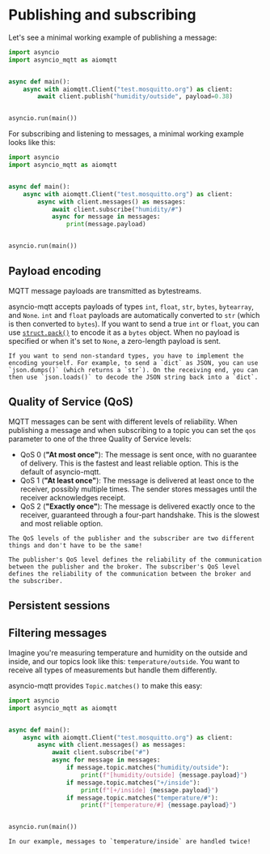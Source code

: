 # Publishing and subscribing

Let's see a minimal working example of publishing a message:

```python
import asyncio
import asyncio_mqtt as aiomqtt


async def main():
    async with aiomqtt.Client("test.mosquitto.org") as client:
        await client.publish("humidity/outside", payload=0.38)


asyncio.run(main())
```

For subscribing and listening to messages, a minimal working example looks like this:

```python
import asyncio
import asyncio_mqtt as aiomqtt


async def main():
    async with aiomqtt.Client("test.mosquitto.org") as client:
        async with client.messages() as messages:
            await client.subscribe("humidity/#")
            async for message in messages:
                print(message.payload)


asyncio.run(main())
```

## Payload encoding

MQTT message payloads are transmitted as bytestreams.

asyncio-mqtt accepts payloads of types `int`, `float`, `str`, `bytes`, `bytearray`, and `None`. `int` and `float` payloads are automatically converted to `str` (which is then converted to `bytes`). If you want to send a true `int` or `float`, you can use [`struct.pack()`](https://docs.python.org/3/library/struct.html) to encode it as a `bytes` object. When no payload is specified or when it's set to `None`, a zero-length payload is sent.

```{important}
If you want to send non-standard types, you have to implement the encoding yourself. For example, to send a `dict` as JSON, you can use `json.dumps()` (which returns a `str`). On the receiving end, you can then use `json.loads()` to decode the JSON string back into a `dict`.
```

## Quality of Service (QoS)

MQTT messages can be sent with different levels of reliability. When publishing a message and when subscribing to a topic you can set the `qos` parameter to one of the three Quality of Service levels:

- QoS 0 (**"At most once"**): The message is sent once, with no guarantee of delivery. This is the fastest and least reliable option. This is the default of asyncio-mqtt.
- QoS 1 (**"At least once"**): The message is delivered at least once to the receiver, possibly multiple times. The sender stores messages until the receiver acknowledges receipt.
- QoS 2 (**"Exactly once"**): The message is delivered exactly once to the receiver, guaranteed through a four-part handshake. This is the slowest and most reliable option.

```{important}
The QoS levels of the publisher and the subscriber are two different things and don't have to be the same!

The publisher's QoS level defines the reliability of the communication between the publisher and the broker. The subscriber's QoS level defines the reliability of the communication between the broker and the subscriber.
```

## Persistent sessions

## Filtering messages

Imagine you're measuring temperature and humidity on the outside and inside, and our topics look like this: `temperature/outside`. You want to receive all types of measurements but handle them differently.

asyncio-mqtt provides `Topic.matches()` to make this easy:

```python
import asyncio
import asyncio_mqtt as aiomqtt


async def main():
    async with aiomqtt.Client("test.mosquitto.org") as client:
        async with client.messages() as messages:
            await client.subscribe("#")
            async for message in messages:
                if message.topic.matches("humidity/outside"):
                    print(f"[humidity/outside] {message.payload}")
                if message.topic.matches("+/inside"):
                    print(f"[+/inside] {message.payload}")
                if message.topic.matches("temperature/#"):
                    print(f"[temperature/#] {message.payload}")


asyncio.run(main())
```

```{note}
In our example, messages to `temperature/inside` are handled twice!
```
